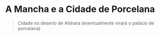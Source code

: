 # A Mancha e a Cidade de Porcelana
> Cidade no deserto de Alshara (eventualmente virará o palácio de porcelana)
